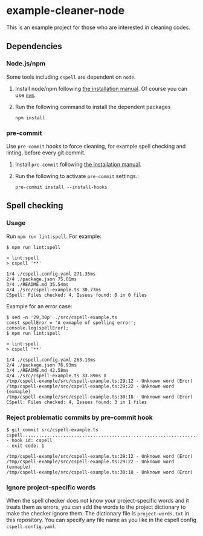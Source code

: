 # example-cleaner-node

This is an example project for those who are interested in cleaning codes.

## Dependencies

### Node.js/npm

Some tools including `cspell` are dependent on `node`.

1. Install node/npm following [the installation manual](https://nodejs.org/en/download/). Of course you can use [`nvm`](https://github.com/nvm-sh/nvm).
2. Run the following command to install the dependent packages

    ```console
    npm install
    ```

### pre-commit

Use `pre-commit` hooks to force cleaning, for example spell checking and linting, before every git commit.

1. Install `pre-commit` following [the installation manual](https://pre-commit.com/#installation).
2. Run the following to activate `pre-commit` settings.:

    ```console
    pre-commit install --install-hooks
    ```

## Spell checking

### Usage

Run `npm run lint:spell`. For example:

```console
$ npm run lint:spell

> lint:spell
> cspell '**'

1/4 ./cspell.config.yaml 271.35ms
2/4 ./package.json 75.01ms
3/4 ./README.md 35.54ms
4/4 ./src/cspell-example.ts 30.77ms
CSpell: Files checked: 4, Issues found: 0 in 0 files
```

Example for an error case:

[//]: # "cspell:disable"

```console
$ sed -n '29,30p' ./src/cspell-example.ts 
const spellEror = 'A exmaple of spelling error';
console.log(spellEror);
$ npm run lint:spell

> lint:spell
> cspell '**'

1/4 ./cspell.config.yaml 263.13ms
2/4 ./package.json 76.93ms
3/4 ./README.md 42.58ms
4/4 ./src/cspell-example.ts 33.89ms X
/tmp/cspell-example/src/cspell-example.ts:29:12 - Unknown word (Eror)
/tmp/cspell-example/src/cspell-example.ts:29:22 - Unknown word (exmaple)
/tmp/cspell-example/src/cspell-example.ts:30:18 - Unknown word (Eror)
CSpell: Files checked: 4, Issues found: 3 in 1 files
```

[//]: # "cspell:enable"

### Reject problematic commits by pre-commit hook

[//]: # "cspell:disable"

```console
$ git commit src/cspell-example.ts
cspell...................................................................Failed
- hook id: cspell
- exit code: 1

/tmp/cspell-example/src/cspell-example.ts:29:12 - Unknown word (Eror)
/tmp/cspell-example/src/cspell-example.ts:29:22 - Unknown word (exmaple)
/tmp/cspell-example/src/cspell-example.ts:30:18 - Unknown word (Eror)
```

[//]: # "cspell:enable"

### Ignore project-specific words

When the spell checker does not know your project-specific words and it treats them as errors, you can add the words to the project dictionary to make the checker ignore them. The dictionary file is `project-words.txt` in this repository. You can specify any file name as you like in the cspell config `cspell.config.yaml`.

